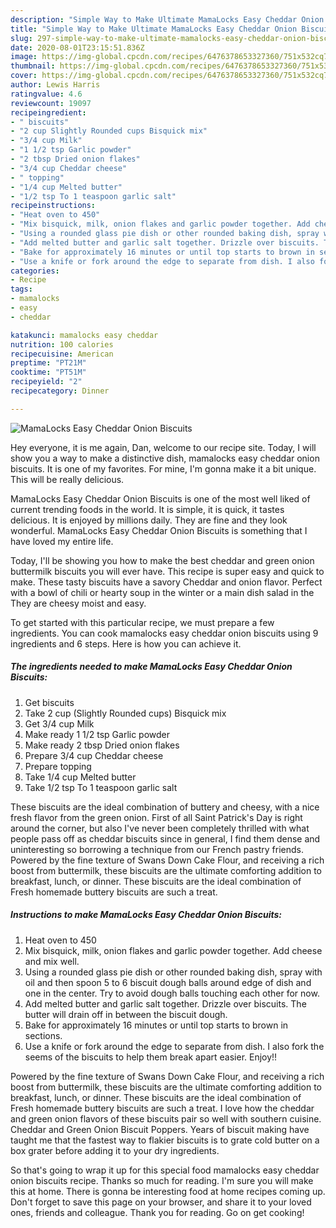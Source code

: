 ```yaml
---
description: "Simple Way to Make Ultimate MamaLocks Easy Cheddar Onion Biscuits"
title: "Simple Way to Make Ultimate MamaLocks Easy Cheddar Onion Biscuits"
slug: 297-simple-way-to-make-ultimate-mamalocks-easy-cheddar-onion-biscuits
date: 2020-08-01T23:15:51.836Z
image: https://img-global.cpcdn.com/recipes/6476378653327360/751x532cq70/mamalocks-easy-cheddar-onion-biscuits-recipe-main-photo.jpg
thumbnail: https://img-global.cpcdn.com/recipes/6476378653327360/751x532cq70/mamalocks-easy-cheddar-onion-biscuits-recipe-main-photo.jpg
cover: https://img-global.cpcdn.com/recipes/6476378653327360/751x532cq70/mamalocks-easy-cheddar-onion-biscuits-recipe-main-photo.jpg
author: Lewis Harris
ratingvalue: 4.6
reviewcount: 19097
recipeingredient:
- " biscuits"
- "2 cup Slightly Rounded cups Bisquick mix"
- "3/4 cup Milk"
- "1 1/2 tsp Garlic powder"
- "2 tbsp Dried onion flakes"
- "3/4 cup Cheddar cheese"
- " topping"
- "1/4 cup Melted butter"
- "1/2 tsp To 1 teaspoon garlic salt"
recipeinstructions:
- "Heat oven to 450"
- "Mix bisquick, milk, onion flakes and garlic powder together. Add cheese and mix well."
- "Using a rounded glass pie dish or other rounded baking dish, spray with oil and then spoon 5 to 6 biscuit dough balls around edge of dish and one in the center. Try to avoid dough balls touching each other for now."
- "Add melted butter and garlic salt together. Drizzle over biscuits. The butter will drain off in between the biscuit dough."
- "Bake for approximately 16 minutes or until top starts to brown in sections."
- "Use a knife or fork around the edge to separate from dish. I also fork the seems of the biscuits to help them break apart easier. Enjoy!!"
categories:
- Recipe
tags:
- mamalocks
- easy
- cheddar

katakunci: mamalocks easy cheddar 
nutrition: 100 calories
recipecuisine: American
preptime: "PT21M"
cooktime: "PT51M"
recipeyield: "2"
recipecategory: Dinner

---
```



![MamaLocks Easy Cheddar Onion Biscuits](https://img-global.cpcdn.com/recipes/6476378653327360/751x532cq70/mamalocks-easy-cheddar-onion-biscuits-recipe-main-photo.jpg)

Hey everyone, it is me again, Dan, welcome to our recipe site. Today, I will show you a way to make a distinctive dish, mamalocks easy cheddar onion biscuits. It is one of my favorites. For mine, I'm gonna make it a bit unique. This will be really delicious.

MamaLocks Easy Cheddar Onion Biscuits is one of the most well liked of current trending foods in the world. It is simple, it is quick, it tastes delicious. It is enjoyed by millions daily. They are fine and they look wonderful. MamaLocks Easy Cheddar Onion Biscuits is something that I have loved my entire life.

Today, I&#39;ll be showing you how to make the best cheddar and green onion buttermilk biscuits you will ever have. This recipe is super easy and quick to make. These tasty biscuits have a savory Cheddar and onion flavor. Perfect with a bowl of chili or hearty soup in the winter or a main dish salad in the They are cheesy moist and easy.


To get started with this particular recipe, we must prepare a few ingredients. You can cook mamalocks easy cheddar onion biscuits using 9 ingredients and 6 steps. Here is how you can achieve it.

<!--inarticleads1-->

##### The ingredients needed to make MamaLocks Easy Cheddar Onion Biscuits:

1. Get  biscuits
1. Take 2 cup (Slightly Rounded cups) Bisquick mix
1. Get 3/4 cup Milk
1. Make ready 1 1/2 tsp Garlic powder
1. Make ready 2 tbsp Dried onion flakes
1. Prepare 3/4 cup Cheddar cheese
1. Prepare  topping
1. Take 1/4 cup Melted butter
1. Take 1/2 tsp To 1 teaspoon garlic salt


These biscuits are the ideal combination of buttery and cheesy, with a nice fresh flavor from the green onion. First of all Saint Patrick&#39;s Day is right around the corner, but also I&#39;ve never been completely thrilled with what people pass off as cheddar biscuits since in general, I find them dense and uninteresting so borrowing a technique from our French pastry friends. Powered by the fine texture of Swans Down Cake Flour, and receiving a rich boost from buttermilk, these biscuits are the ultimate comforting addition to breakfast, lunch, or dinner. These biscuits are the ideal combination of Fresh homemade buttery biscuits are such a treat. 

<!--inarticleads2-->

##### Instructions to make MamaLocks Easy Cheddar Onion Biscuits:

1. Heat oven to 450
1. Mix bisquick, milk, onion flakes and garlic powder together. Add cheese and mix well.
1. Using a rounded glass pie dish or other rounded baking dish, spray with oil and then spoon 5 to 6 biscuit dough balls around edge of dish and one in the center. Try to avoid dough balls touching each other for now.
1. Add melted butter and garlic salt together. Drizzle over biscuits. The butter will drain off in between the biscuit dough.
1. Bake for approximately 16 minutes or until top starts to brown in sections.
1. Use a knife or fork around the edge to separate from dish. I also fork the seems of the biscuits to help them break apart easier. Enjoy!!


Powered by the fine texture of Swans Down Cake Flour, and receiving a rich boost from buttermilk, these biscuits are the ultimate comforting addition to breakfast, lunch, or dinner. These biscuits are the ideal combination of Fresh homemade buttery biscuits are such a treat. I love how the cheddar and green onion flavors of these biscuits pair so well with southern cuisine. Cheddar and Green Onion Biscuit Poppers. Years of biscuit making have taught me that the fastest way to flakier biscuits is to grate cold butter on a box grater before adding it to your dry ingredients. 

So that's going to wrap it up for this special food mamalocks easy cheddar onion biscuits recipe. Thanks so much for reading. I'm sure you will make this at home. There is gonna be interesting food at home recipes coming up. Don't forget to save this page on your browser, and share it to your loved ones, friends and colleague. Thank you for reading. Go on get cooking!
